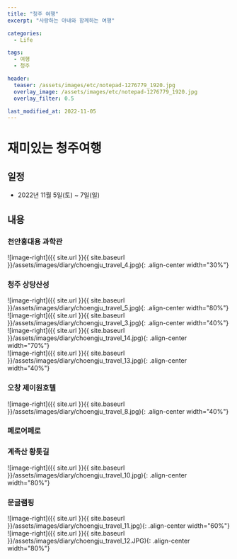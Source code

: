```yaml
---
title: "청주 여행"
excerpt: "사랑하는 아내와 함께하는 여행"

categories:
  - Life

tags:
  - 여행
  - 청주

header:
  teaser: /assets/images/etc/notepad-1276779_1920.jpg
  overlay_image: /assets/images/etc/notepad-1276779_1920.jpg
  overlay_filter: 0.5

last_modified_at: 2022-11-05
---
```


# 재미있는 청주여행

## 일정
- 2022년 11월 5일(토) ~ 7일(일)

## 내용
### 천안홍대용 과학관

![image-right]({{ site.url }}{{ site.baseurl }}/assets/images/diary/choengju_travel_4.jpg){: .align-center width="30%"}


### 청주 상당산성  

![image-right]({{ site.url }}{{ site.baseurl }}/assets/images/diary/choengju_travel_5.jpg){: .align-center width="80%"}  
![image-right]({{ site.url }}{{ site.baseurl }}/assets/images/diary/choengju_travel_3.jpg){: .align-center width="40%"}  
![image-right]({{ site.url }}{{ site.baseurl }}/assets/images/diary/choengju_travel_14.jpg){: .align-center width="70%"}   
![image-right]({{ site.url }}{{ site.baseurl }}/assets/images/diary/choengju_travel_13.jpg){: .align-center width="40%"}  


### 오창 제이원호텔  

![image-right]({{ site.url }}{{ site.baseurl }}/assets/images/diary/choengju_travel_8.jpg){: .align-center width="40%"}  


### 페로어페로

### 계족산 황톳길  

![image-right]({{ site.url }}{{ site.baseurl }}/assets/images/diary/choengju_travel_10.jpg){: .align-center width="80%"}  


### 문글램핑  
 
![image-right]({{ site.url }}{{ site.baseurl }}/assets/images/diary/choengju_travel_11.jpg){: .align-center width="60%"}  
![image-right]({{ site.url }}{{ site.baseurl }}/assets/images/diary/choengju_travel_12.JPG){: .align-center width="80%"}  



